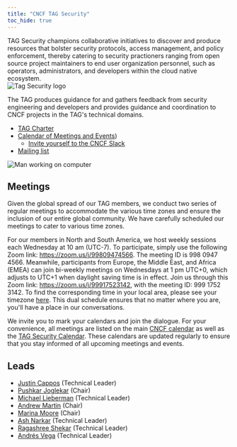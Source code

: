```yaml
---
title: "CNCF TAG Security"
toc_hide: true
---
```


<div class="row mt-5 mb-3">
    <div class="col-lg-6">
        <div class="lead">
TAG Security champions collaborative initiatives to discover and produce resources that bolster security protocols, access management, and policy enforcement, thereby catering to security practioners ranging from open source project maintainers to end user organization personnel, such as operators, administrators, and developers within the cloud native ecosystem.
        </div>
    </div>
    <div class="col-lg-6 text-center">
        <img src="/images/sig-security-icon-color.svg" alt="Tag Security logo" style="max-width: 200px;">
    </div>
</div>


The TAG produces guidance for and gathers feedback from security engineering and
developers and provides guidance and coordination to CNCF projects in the TAG's
technical domains.

- [TAG Charter](https://github.com/cncf/toc/blob/main/tags/security.md)
- [Calendar of Meetings and Events](https://calendar.google.com/calendar/u/0?cid=MGI4dTVlbDh0YTRzOTN0MmNtNzJ0dXZoaGtAZ3JvdXAuY2FsZW5kYXIuZ29vZ2xlLmNvbQ))
    - [Invite yourself to the CNCF Slack](https://slack.cncf.io/)
- [Mailing list](https://lists.cncf.io/g/cncf-tag-security/topics)

<p class="mt-5"><img src="/images/man-using-laptop.jpg" alt="Man working on computer"></p>


## Meetings

Given the global spread of our TAG members, we conduct two series of regular meetings to accommodate the various time zones and ensure the inclusion of our entire global community. We have carefully scheduled our meetings to cater to various time zones.

For our members in North and South America, we host weekly sessions each Wednesday at 10 am (UTC-7). To participate, simply use the following Zoom link: https://zoom.us/j/99809474566. The meeting ID is 998 0947 4566. Meanwhile, participants from Europe, the Middle East, and Africa (EMEA) can join bi-weekly meetings on Wednesdays at 1 pm UTC+0, which adjusts to UTC+1 when daylight saving time is in effect. Join us through this Zoom link: https://zoom.us/j/99917523142, with the meeting ID: 999 1752 3142. To find the corresponding time in your local area, please see your timezone [here]([url](https://time.is/)). This dual schedule ensures that no matter where you are, you'll have a place in our conversations.

We invite you to mark your calendars and join the dialogue. For your convenience, all meetings are listed on the main [CNCF calendar](https://www.cncf.io/calendar/) as well as the [TAG Security Calendar](https://calendar.google.com/calendar/u/0?cid=MGI4dTVlbDh0YTRzOTN0MmNtNzJ0dXZoaGtAZ3JvdXAuY2FsZW5kYXIuZ29vZ2xlLmNvbQ). These calendars are updated regularly to ensure that you stay informed of all upcoming meetings and events.


## Leads

- [Justin Cappos](https://github.com/JustinCappos) (Technical Leader)
- [Pushkar Joglekar](https://github.com/PushkarJ) (Chair)
- [Michael Lieberman](https://github.com/mlieberman85) (Technical Leader)
- [Andrew Martin](https://github.com/sublimino) (Chair)
- [Marina Moore](https://github.com/mnm678) (Chair)
- [Ash Narkar](https://github.com/ashutosh-narkar) (Technical Leader)
- [Ragashree Shekar](https://github.com/ragashreeshekar) (Technical Leader)
- [Andrés Vega](https://github.com/anvega) (Technical Leader)


